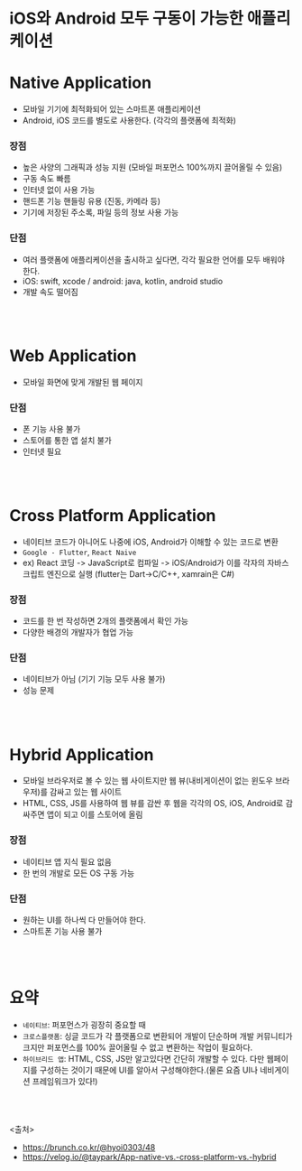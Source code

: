 #  iOS와 Android 모두 구동이 가능한 애플리케이션

# Native Application
- 모바일 기기에 최적화되어 있는 스마트폰 애플리케이션
- Android, iOS 코드를 별도로 사용한다. (각각의 플랫폼에 최적화)

### 장점
- 높은 사양의 그래픽과 성능 지원 (모바일 퍼포먼스 100%까지 끌어올릴 수 있음)
- 구동 속도 빠름
- 인터넷 없이 사용 가능
- 핸드폰 기능 핸들링 유용 (진동, 카메라 등)
- 기기에 저장된 주소록, 파일 등의 정보 사용 가능

### 단점
- 여러 플랫폼에 애플리케이션을 출시하고 싶다면, 각각 필요한 언어를 모두 배워야 한다.
- iOS: swift, xcode / android: java, kotlin, android studio
- 개발 속도 떨어짐

<br><br>

# Web Application
- 모바일 화면에 맞게 개발된 웹 페이지

### 단점
- 폰 기능 사용 불가
- 스토어를 통한 앱 설치 불가
- 인터넷 필요

<br><br>

# Cross Platform Application
- 네이티브 코드가 아니어도 나중에 iOS, Android가 이해할 수 있는 코드로 변환
- `Google - Flutter`, `React Naive`
- ex) React 코딩 -> JavaScript로 컴파일 -> iOS/Android가 이를 각자의 자바스크립트 엔진으로 실행 (flutter는 Dart->C/C++, xamrain은 C#)

### 장점
- 코드를 한 번 작성하면 2개의 플랫폼에서 확인 가능
- 다양한 배경의 개발자가 협업 가능

### 단점
- 네이티브가 아님 (기기 기능 모두 사용 불가)
- 성능 문제

<br><br>

# Hybrid Application
- 모바일 브라우저로 볼 수 있는 웹 사이트지만 웹 뷰(내비게이션이 없는 윈도우 브라우저)를 감싸고 있는 웹 사이트
- HTML, CSS, JS를 사용하여 웹 뷰를 감싼 후 웹을 각각의 OS, iOS, Android로 감싸주면 앱이 되고 이를 스토어에 올림

### 장점
- 네이티브 앱 지식 필요 없음
- 한 번의 개발로 모든 OS 구동 가능

### 단점
- 원하는 UI를 하나씩 다 만들어야 한다.
- 스마트폰 기능 사용 불가


<br><br>

# 요약
- `네이티브`: 퍼포먼스가 굉장히 중요할 때
- `크로스플랫폼`: 싱글 코드가 각 플랫폼으로 변환되어 개발이 단순하며 개발 커뮤니티가 크지만 퍼포먼스를 100% 끌어올릴 수 없고 변환하는 작업이 필요하다.
- `하이브리드 앱`: HTML, CSS, JS만 알고있다면 간단히 개발할 수 있다. 다만 웹페이지를 구성하는 것이기 때문에 UI를 알아서 구성해야한다.(물론 요즘 UI나 네비게이션 프레임워크가 있다!)

<br><br><br>
<출처>
- https://brunch.co.kr/@hyoi0303/48
- https://velog.io/@taypark/App-native-vs.-cross-platform-vs.-hybrid

